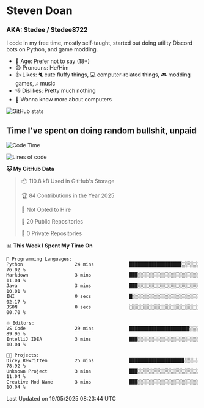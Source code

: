 # Steven Doan
### AKA: Stedee / Stedee8722
I code in my free time, mostly self-taught, started out doing utility Discord bots on Python, and game modding.

- 🤔 Age: Prefer not to say (18+)
- 😄 Pronouns: He/Him
- 👍 Likes: 🐈 cute fluffy things, 💻 computer-related things, 🎮 modding games, 🎶 music
- 👎 Dislikes: Pretty much nothing
- 🥹 Wanna know more about computers

![GitHub stats](https://github-readme-stats-iota-mocha-40.vercel.app/api?username=Stedee8722&show=prs_merged,prs_merged_percentage&show_icons=true&theme=transparent)

## Time I've spent on doing random bullshit, unpaid
<!--START_SECTION:Time I've spent on doing random bullshit, unpaid-->
![Code Time](http://img.shields.io/badge/Code%20Time-267%20hrs%2032%20mins-blue)

![Lines of code](https://img.shields.io/badge/From%20Hello%20World%20I%27ve%20Written-82.0%20thousand%20lines%20of%20code-blue)

**🐱 My GitHub Data** 

> 📦 110.8 kB Used in GitHub's Storage 
 > 
> 🏆 84 Contributions in the Year 2025
 > 
> 🚫 Not Opted to Hire
 > 
> 📜 20 Public Repositories 
 > 
> 🔑 0 Private Repositories 
 > 
📊 **This Week I Spent My Time On** 

```text
💬 Programming Languages: 
Python                   24 mins             ███████████████████░░░░░░   76.02 % 
Markdown                 3 mins              ███░░░░░░░░░░░░░░░░░░░░░░   11.04 % 
Java                     3 mins              ███░░░░░░░░░░░░░░░░░░░░░░   10.01 % 
INI                      0 secs              █░░░░░░░░░░░░░░░░░░░░░░░░   02.17 % 
JSON                     0 secs              ░░░░░░░░░░░░░░░░░░░░░░░░░   00.70 % 

🔥 Editors: 
VS Code                  29 mins             ██████████████████████░░░   89.96 % 
IntelliJ IDEA            3 mins              ███░░░░░░░░░░░░░░░░░░░░░░   10.04 % 

🐱‍💻 Projects: 
Dicey_Rewritten          25 mins             ████████████████████░░░░░   78.92 % 
Unknown Project          3 mins              ███░░░░░░░░░░░░░░░░░░░░░░   11.04 % 
Creative Mod Name        3 mins              ███░░░░░░░░░░░░░░░░░░░░░░   10.04 % 
```


 Last Updated on 19/05/2025 08:23:44 UTC
<!--END_SECTION:Time I've spent on doing random bullshit, unpaid-->
